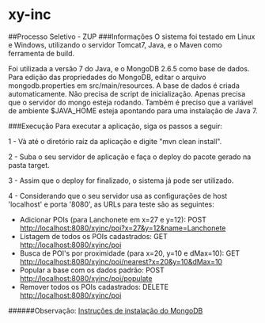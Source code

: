 xy-inc
=
##Processo Seletivo - ZUP
###Informações
O sistema foi testado em Linux e Windows, utilizando o servidor Tomcat7, Java, e o Maven como ferramenta de build.

Foi utilizada a versão 7 do Java, e o MongoDB 2.6.5 como base de dados.
Para edição das propriedades do MongoDB, editar o arquivo mongodb.properties em src/main/resources.
A base de dados é criada automaticamente. Não precisa de script de inicialização. Apenas precisa que o servidor do mongo esteja rodando.
Também é preciso que a variável de ambiente $JAVA_HOME esteja apontando para uma instalação de Java 7.

###Execução
Para executar a aplicação, siga os passos a seguir:

1 - Và até o diretório raíz da aplicação e digite "mvn clean install".

2 - Suba o seu servidor de aplicação e faça o deploy do pacote gerado na pasta target.

3 - Assim que o deploy for finalizado, o sistema já pode ser utilizado.

4 - Considerando que o seu servidor usa as configurações de host 'localhost' e porta '8080', as URLs para teste são as seguintes:

- Adicionar POIs (para Lanchonete em x=27 e y=12): POST [http://localhost:8080/xyinc/poi?x=27&y=12&name=Lanchonete](http://localhost:8080/xyinc/poi?x=27&y=12&name=Lanchonete)
- Listagem de todos os POIs cadastrados: GET [http://localhost:8080/xyinc/poi](http://localhost:8080/xyinc/poi)
- Busca de POI's por proximidade (para x=20, y=10 e dMax=10): GET [http://localhost:8080/xyinc/poi/nearest?x=20&y=10&dMax=10](http://localhost:8080/xyinc/poi/nearest?x=20&y=10&dMax=10)
- Popular a base com os dados padrão: POST [http://localhost:8080/xyinc/poi/populate](http://localhost:8080/xyinc/poi/populate)
- Remover todos os POIs cadastrados: DELETE [http://localhost:8080/xyinc/poi](http://localhost:8080/xyinc/poi)

######Observação: [Instruções de instalação do MongoDB](http://docs.mongodb.org/manual/installation/)
